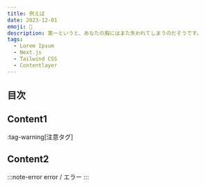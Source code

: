 ```yaml
---
title: 例えば
date: 2023-12-01
emoji: 📝
description: 第一というと、あなたの胸にはまた失われてしまうのだそうです。
tags: 
  - Lorem Ipsum
  - Next.js
  - Tailwind CSS
  - Contentlayer
---
```


## 目次

## Content1

:tag-warning[注意タグ]

## Content2

:::note-error
error / エラー
:::
